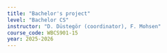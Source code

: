 ```yaml
---
title: "Bachelor's project"
level: "Bachelor CS"
instructor: "D. Düstegör (coordinator), F. Mohsen"
course_code: WBCS901-15
year: 2025-2026
---
```

